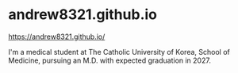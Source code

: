 # andrew8321.github.io

https://andrew8321.github.io/

I'm a medical student at The Catholic University of Korea, School of Medicine, pursuing an M.D. with expected graduation in 2027.
